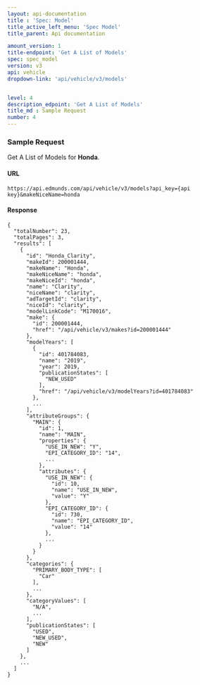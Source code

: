 ```yaml
---
layout: api-documentation
title : 'Spec: Model'
title_active_left_menu: 'Spec Model'
title_parent: Api documentation

amount_version: 1
title-endpoint: 'Get A List of Models'
spec: spec_model
version: v3
api: vehicle
dropdown-link: 'api/vehicle/v3/models'


level: 4
description_edpoint: 'Get A List of Models'
title_md : Sample Request
number: 4
---
```


### Sample Request

Get A List of Models for **Honda**.

#### URL

    https://api.edmunds.com/api/vehicle/v3/models?api_key={api key}&makeNiceName=honda
    
#### Response
    
    {
      "totalNumber": 23,
      "totalPages": 3,
      "results": [
        {
          "id": "Honda_Clarity",
          "makeId": 200001444,
          "makeName": "Honda",
          "makeNiceName": "honda",
          "makeNiceId": "honda",
          "name": "Clarity",
          "niceName": "clarity",
          "adTargetId": "clarity",
          "niceId": "clarity",
          "modelLinkCode": "M170016",
          "make": {
            "id": 200001444,
            "href": "/api/vehicle/v3/makes?id=200001444"
          },
          "modelYears": [
            {
              "id": 401784083,
              "name": "2019",
              "year": 2019,
              "publicationStates": [
                "NEW_USED"
              ],
              "href": "/api/vehicle/v3/modelYears?id=401784083"
            },
            ...
          ],
          "attributeGroups": {
            "MAIN": {
              "id": 1,
              "name": "MAIN",
              "properties": {
                "USE_IN_NEW": "Y",
                "EPI_CATEGORY_ID": "14",
                ...
              },
              "attributes": {
                "USE_IN_NEW": {
                  "id": 10,
                  "name": "USE_IN_NEW",
                  "value": "Y"
                },
                "EPI_CATEGORY_ID": {
                  "id": 730,
                  "name": "EPI_CATEGORY_ID",
                  "value": "14"
                },
                ...
              }
            }
          },
          "categories": {
            "PRIMARY_BODY_TYPE": [
              "Car"
            ],
            ...
          },
          "categoryValues": [
            "N/A",
            ...
          ],
          "publicationStates": [
            "USED",
            "NEW_USED",
            "NEW"
          ]
        },
        ...
      ]
    }